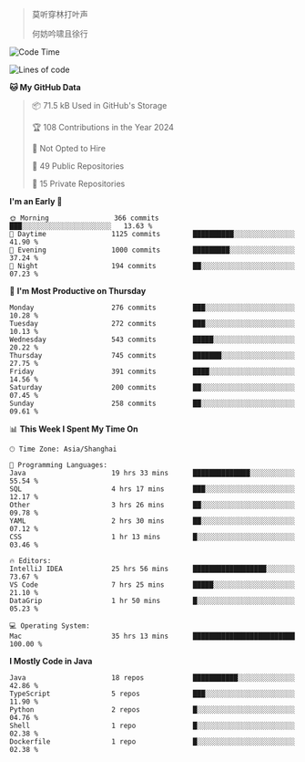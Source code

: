> 莫听穿林打叶声
> 
> 何妨吟啸且徐行

<!-- ![Github Stats](https://github-readme-stats.vercel.app/api?username=catch6&count_private=true&show_icons=true&theme=gruvbox) -->

<!-- ![Top Langs](https://github-readme-stats.vercel.app/api/top-langs/?username=catch6&layout=compact) -->

<!--START_SECTION:waka-->
![Code Time](http://img.shields.io/badge/Code%20Time-1%2C903%20hrs%2049%20mins-blue)

![Lines of code](https://img.shields.io/badge/From%20Hello%20World%20I%27ve%20Written-9.4%20million%20lines%20of%20code-blue)

**🐱 My GitHub Data** 

> 📦 71.5 kB Used in GitHub's Storage 
 > 
> 🏆 108 Contributions in the Year 2024
 > 
> 🚫 Not Opted to Hire
 > 
> 📜 49 Public Repositories 
 > 
> 🔑 15 Private Repositories 
 > 
**I'm an Early 🐤** 

```text
🌞 Morning                366 commits         ███░░░░░░░░░░░░░░░░░░░░░░   13.63 % 
🌆 Daytime                1125 commits        ██████████░░░░░░░░░░░░░░░   41.90 % 
🌃 Evening                1000 commits        █████████░░░░░░░░░░░░░░░░   37.24 % 
🌙 Night                  194 commits         ██░░░░░░░░░░░░░░░░░░░░░░░   07.23 % 
```
📅 **I'm Most Productive on Thursday** 

```text
Monday                   276 commits         ███░░░░░░░░░░░░░░░░░░░░░░   10.28 % 
Tuesday                  272 commits         ███░░░░░░░░░░░░░░░░░░░░░░   10.13 % 
Wednesday                543 commits         █████░░░░░░░░░░░░░░░░░░░░   20.22 % 
Thursday                 745 commits         ███████░░░░░░░░░░░░░░░░░░   27.75 % 
Friday                   391 commits         ████░░░░░░░░░░░░░░░░░░░░░   14.56 % 
Saturday                 200 commits         ██░░░░░░░░░░░░░░░░░░░░░░░   07.45 % 
Sunday                   258 commits         ██░░░░░░░░░░░░░░░░░░░░░░░   09.61 % 
```


📊 **This Week I Spent My Time On** 

```text
🕑︎ Time Zone: Asia/Shanghai

💬 Programming Languages: 
Java                     19 hrs 33 mins      ██████████████░░░░░░░░░░░   55.54 % 
SQL                      4 hrs 17 mins       ███░░░░░░░░░░░░░░░░░░░░░░   12.17 % 
Other                    3 hrs 26 mins       ██░░░░░░░░░░░░░░░░░░░░░░░   09.78 % 
YAML                     2 hrs 30 mins       ██░░░░░░░░░░░░░░░░░░░░░░░   07.12 % 
CSS                      1 hr 13 mins        █░░░░░░░░░░░░░░░░░░░░░░░░   03.46 % 

🔥 Editors: 
IntelliJ IDEA            25 hrs 56 mins      ██████████████████░░░░░░░   73.67 % 
VS Code                  7 hrs 25 mins       █████░░░░░░░░░░░░░░░░░░░░   21.10 % 
DataGrip                 1 hr 50 mins        █░░░░░░░░░░░░░░░░░░░░░░░░   05.23 % 

💻 Operating System: 
Mac                      35 hrs 13 mins      █████████████████████████   100.00 % 
```

**I Mostly Code in Java** 

```text
Java                     18 repos            ███████████░░░░░░░░░░░░░░   42.86 % 
TypeScript               5 repos             ███░░░░░░░░░░░░░░░░░░░░░░   11.90 % 
Python                   2 repos             █░░░░░░░░░░░░░░░░░░░░░░░░   04.76 % 
Shell                    1 repo              █░░░░░░░░░░░░░░░░░░░░░░░░   02.38 % 
Dockerfile               1 repo              █░░░░░░░░░░░░░░░░░░░░░░░░   02.38 % 
```




<!--END_SECTION:waka-->
